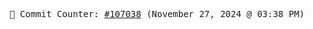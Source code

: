 <p align="center">
    <samp>
        📮 Commit Counter: <a href="https://github.com/Javascript-void0/Javascript-void0/commits/main">#107038</a> (November 27, 2024 @ 03:38 PM)
    </samp>
</p>